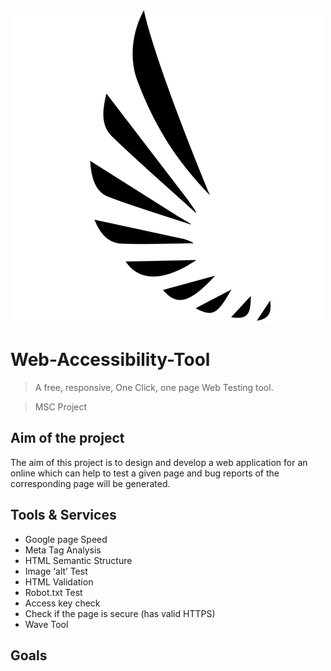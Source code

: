 
<img src="https://github.com/RoyShatabdi/Web-Accessibility-Tool/blob/master/landing_page/img/favicon.png" title="logo" alt="logo" sizes="32x32">



# Web-Accessibility-Tool

> A free, responsive, One Click, one page Web Testing tool.

> MSC Project 

## Aim of the project 
The aim of this project is to design and develop a web application for an online which can help to test a given page and bug reports of the corresponding page will be generated. 


## Tools & Services
* Google page Speed
* Meta Tag Analysis 
* HTML Semantic Structure 
* Image ‘alt’ Test
* HTML Validation
* Robot.txt Test
* Access key check
* Check if the page is secure (has valid HTTPS)
* Wave Tool

## Goals

